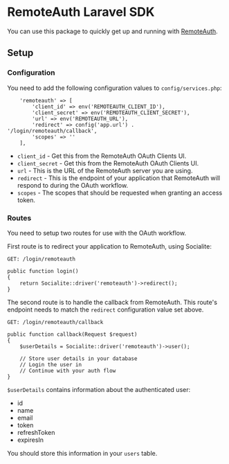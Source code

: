 # RemoteAuth Laravel SDK

You can use this package to quickly get up and running with [RemoteAuth](https://remoteauth.com).

## Setup

### Configuration

You need to add the following configuration values to `config/services.php`:

```
    'remoteauth' => [
        'client_id' => env('REMOTEAUTH_CLIENT_ID'),
        'client_secret' => env('REMOTEAUTH_CLIENT_SECRET'),
        'url' => env('REMOTEAUTH_URL'),
        'redirect' => config('app.url') . '/login/remoteauth/callback',
        'scopes' => ''
    ],
```

* `client_id` - Get this from the RemoteAuth OAuth Clients UI.
* `client_secret` - Get this from the RemoteAuth OAuth Clients UI.
* `url` - This is the URL of the RemoteAuth server you are using.
* `redirect` - This is the endpoint of your application that RemoteAuth will respond to during the OAuth workflow.
* `scopes` - The scopes that should be requested when granting an access token.

### Routes

You need to setup two routes for use with the OAuth workflow.

First route is to redirect your application to RemoteAuth, using Socialite:

```
GET: /login/remoteauth

public function login()
{
    return Socialite::driver('remoteauth')->redirect();
}
```

The second route is to handle the callback from RemoteAuth. This route's endpoint needs to match the `redirect` configuration value set above.

```
GET: /login/remoteauth/callback

public function callback(Request $request)
{
    $userDetails = Socialite::driver('remoteauth')->user();

    // Store user details in your database
    // Login the user in
    // Continue with your auth flow
}
```

`$userDetails` contains information about the authenticated user:

* id
* name
* email
* token
* refreshToken
* expiresIn

You should store this information in your `users` table.

